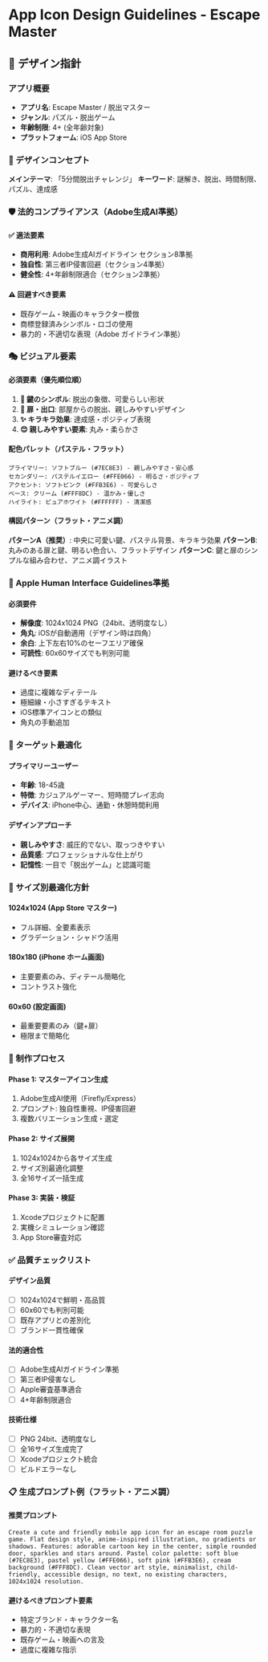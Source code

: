 # App Icon Design Guidelines - Escape Master

## 🎯 デザイン指針

### アプリ概要
- **アプリ名**: Escape Master / 脱出マスター
- **ジャンル**: パズル・脱出ゲーム
- **年齢制限**: 4+ (全年齢対象)
- **プラットフォーム**: iOS App Store

### 🎨 デザインコンセプト
**メインテーマ**: 「5分間脱出チャレンジ」
**キーワード**: 謎解き、脱出、時間制限、パズル、達成感

### 🛡️ 法的コンプライアンス（Adobe生成AI準拠）

#### ✅ 適法要素
- **商用利用**: Adobe生成AIガイドライン セクション8準拠
- **独自性**: 第三者IP侵害回避（セクション4準拠）
- **健全性**: 4+年齢制限適合（セクション2準拠）

#### ⚠️ 回避すべき要素
- 既存ゲーム・映画のキャラクター模倣
- 商標登録済みシンボル・ロゴの使用
- 暴力的・不適切な表現（Adobe ガイドライン準拠）

### 🎭 ビジュアル要素

#### 必須要素（優先順位順）
1. **🔐 鍵のシンボル**: 脱出の象徴、可愛らしい形状
2. **🚪 扉・出口**: 部屋からの脱出、親しみやすいデザイン
3. **✨ キラキラ効果**: 達成感・ポジティブ表現
4. **😊 親しみやすい要素**: 丸み・柔らかさ

#### 配色パレット（パステル・フラット）
```
プライマリー: ソフトブルー (#7EC8E3) - 親しみやすさ・安心感
セカンダリー: パステルイエロー (#FFE066) - 明るさ・ポジティブ
アクセント: ソフトピンク (#FFB3E6) - 可愛らしさ
ベース: クリーム (#FFF8DC) - 温かみ・優しさ
ハイライト: ピュアホワイト (#FFFFFF) - 清潔感
```

#### 構図パターン（フラット・アニメ調）
**パターンA（推奨）**: 中央に可愛い鍵、パステル背景、キラキラ効果
**パターンB**: 丸みのある扉と鍵、明るい色合い、フラットデザイン
**パターンC**: 鍵と扉のシンプルな組み合わせ、アニメ調イラスト

### 📐 Apple Human Interface Guidelines準拠

#### 必須要件
- **解像度**: 1024x1024 PNG（24bit、透明度なし）
- **角丸**: iOSが自動適用（デザイン時は四角）
- **余白**: 上下左右10%のセーフエリア確保
- **可読性**: 60x60サイズでも判別可能

#### 避けるべき要素
- 過度に複雑なディテール
- 極細線・小さすぎるテキスト
- iOS標準アイコンとの類似
- 角丸の手動追加

### 🎯 ターゲット最適化

#### プライマリーユーザー
- **年齢**: 18-45歳
- **特徴**: カジュアルゲーマー、短時間プレイ志向
- **デバイス**: iPhone中心、通勤・休憩時間利用

#### デザインアプローチ
- **親しみやすさ**: 威圧的でない、取っつきやすい
- **品質感**: プロフェッショナルな仕上がり
- **記憶性**: 一目で「脱出ゲーム」と認識可能

### 📱 サイズ別最適化方針

#### 1024x1024 (App Store マスター)
- フル詳細、全要素表示
- グラデーション・シャドウ活用

#### 180x180 (iPhone ホーム画面)
- 主要要素のみ、ディテール簡略化
- コントラスト強化

#### 60x60 (設定画面)
- 最重要要素のみ（鍵+扉）
- 極限まで簡略化

### 🔄 制作プロセス

#### Phase 1: マスターアイコン生成
1. Adobe生成AI使用（Firefly/Express）
2. プロンプト: 独自性重視、IP侵害回避
3. 複数バリエーション生成・選定

#### Phase 2: サイズ展開
1. 1024x1024から各サイズ生成
2. サイズ別最適化調整
3. 全16サイズ一括生成

#### Phase 3: 実装・検証
1. Xcodeプロジェクトに配置
2. 実機シミュレーション確認
3. App Store審査対応

### ✅ 品質チェックリスト

#### デザイン品質
- [ ] 1024x1024で鮮明・高品質
- [ ] 60x60でも判別可能
- [ ] 既存アプリとの差別化
- [ ] ブランド一貫性確保

#### 法的適合性
- [ ] Adobe生成AIガイドライン準拠
- [ ] 第三者IP侵害なし
- [ ] Apple審査基準適合
- [ ] 4+年齢制限適合

#### 技術仕様
- [ ] PNG 24bit、透明度なし
- [ ] 全16サイズ生成完了
- [ ] Xcodeプロジェクト統合
- [ ] ビルドエラーなし

### 📋 生成プロンプト例（フラット・アニメ調）

#### 推奨プロンプト
```
Create a cute and friendly mobile app icon for an escape room puzzle game. Flat design style, anime-inspired illustration, no gradients or shadows. Features: adorable cartoon key in the center, simple rounded door, sparkles and stars around. Pastel color palette: soft blue (#7EC8E3), pastel yellow (#FFE066), soft pink (#FFB3E6), cream background (#FFF8DC). Clean vector art style, minimalist, child-friendly, accessible design, no text, no existing characters, 1024x1024 resolution.
```

#### 避けるべきプロンプト要素
- 特定ブランド・キャラクター名
- 暴力的・不適切な表現
- 既存ゲーム・映画への言及
- 過度に複雑な指示
